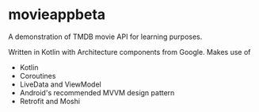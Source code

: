 # movieappbeta
A demonstration of TMDB movie API for learning purposes.

Written in Kotlin with Architecture components from Google.
Makes use of
- Kotlin
- Coroutines
- LiveData and ViewModel
- Android's recommended MVVM design pattern
- Retrofit and Moshi
